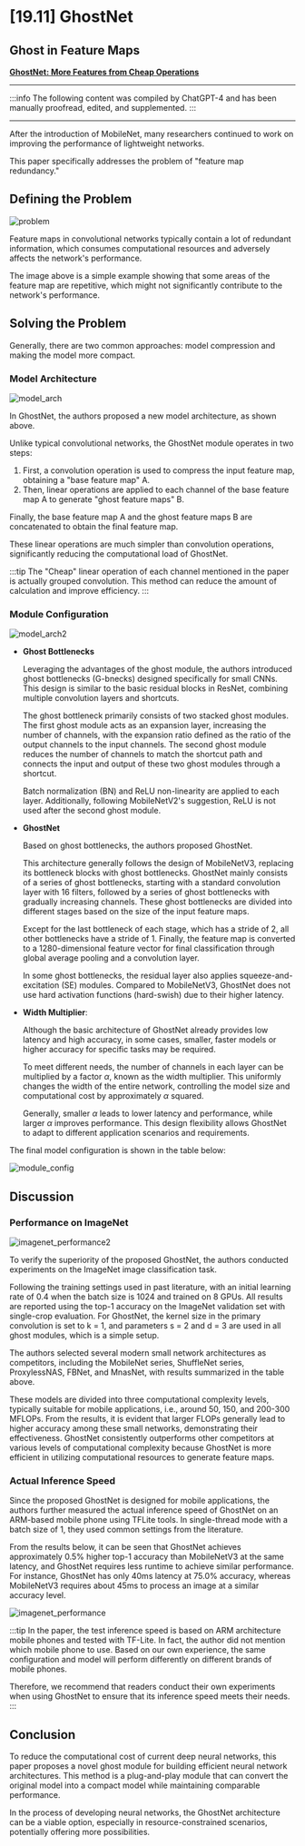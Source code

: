 # [19.11] GhostNet

## Ghost in Feature Maps

[**GhostNet: More Features from Cheap Operations**](https://arxiv.org/abs/1911.11907)

---

:::info
The following content was compiled by ChatGPT-4 and has been manually proofread, edited, and supplemented.
:::

---

After the introduction of MobileNet, many researchers continued to work on improving the performance of lightweight networks.

This paper specifically addresses the problem of "feature map redundancy."

## Defining the Problem

![problem](./img/img1.jpg)

Feature maps in convolutional networks typically contain a lot of redundant information, which consumes computational resources and adversely affects the network's performance.

The image above is a simple example showing that some areas of the feature map are repetitive, which might not significantly contribute to the network's performance.

## Solving the Problem

Generally, there are two common approaches: model compression and making the model more compact.

### Model Architecture

![model_arch](./img/img2.jpg)

In GhostNet, the authors proposed a new model architecture, as shown above.

Unlike typical convolutional networks, the GhostNet module operates in two steps:

1. First, a convolution operation is used to compress the input feature map, obtaining a "base feature map" A.
2. Then, linear operations are applied to each channel of the base feature map A to generate "ghost feature maps" B.

Finally, the base feature map A and the ghost feature maps B are concatenated to obtain the final feature map.

These linear operations are much simpler than convolution operations, significantly reducing the computational load of GhostNet.

:::tip
The "Cheap" linear operation of each channel mentioned in the paper is actually grouped convolution. This method can reduce the amount of calculation and improve efficiency.
:::

### Module Configuration

![model_arch2](./img/img3.jpg)

- **Ghost Bottlenecks**

  Leveraging the advantages of the ghost module, the authors introduced ghost bottlenecks (G-bnecks) designed specifically for small CNNs. This design is similar to the basic residual blocks in ResNet, combining multiple convolution layers and shortcuts.

  The ghost bottleneck primarily consists of two stacked ghost modules. The first ghost module acts as an expansion layer, increasing the number of channels, with the expansion ratio defined as the ratio of the output channels to the input channels. The second ghost module reduces the number of channels to match the shortcut path and connects the input and output of these two ghost modules through a shortcut.

  Batch normalization (BN) and ReLU non-linearity are applied to each layer. Additionally, following MobileNetV2's suggestion, ReLU is not used after the second ghost module.

- **GhostNet**

  Based on ghost bottlenecks, the authors proposed GhostNet.

  This architecture generally follows the design of MobileNetV3, replacing its bottleneck blocks with ghost bottlenecks. GhostNet mainly consists of a series of ghost bottlenecks, starting with a standard convolution layer with 16 filters, followed by a series of ghost bottlenecks with gradually increasing channels. These ghost bottlenecks are divided into different stages based on the size of the input feature maps.

  Except for the last bottleneck of each stage, which has a stride of 2, all other bottlenecks have a stride of 1. Finally, the feature map is converted to a 1280-dimensional feature vector for final classification through global average pooling and a convolution layer.

  In some ghost bottlenecks, the residual layer also applies squeeze-and-excitation (SE) modules. Compared to MobileNetV3, GhostNet does not use hard activation functions (hard-swish) due to their higher latency.

- **Width Multiplier**:

  Although the basic architecture of GhostNet already provides low latency and high accuracy, in some cases, smaller, faster models or higher accuracy for specific tasks may be required.

  To meet different needs, the number of channels in each layer can be multiplied by a factor $\alpha$, known as the width multiplier. This uniformly changes the width of the entire network, controlling the model size and computational cost by approximately $\alpha$ squared.

  Generally, smaller $\alpha$ leads to lower latency and performance, while larger $\alpha$ improves performance. This design flexibility allows GhostNet to adapt to different application scenarios and requirements.

The final model configuration is shown in the table below:

![module_config](./img/img4.jpg)

## Discussion

### Performance on ImageNet

![imagenet_performance2](./img/img6.jpg)

To verify the superiority of the proposed GhostNet, the authors conducted experiments on the ImageNet image classification task.

Following the training settings used in past literature, with an initial learning rate of 0.4 when the batch size is 1024 and trained on 8 GPUs. All results are reported using the top-1 accuracy on the ImageNet validation set with single-crop evaluation. For GhostNet, the kernel size in the primary convolution is set to k = 1, and parameters s = 2 and d = 3 are used in all ghost modules, which is a simple setup.

The authors selected several modern small network architectures as competitors, including the MobileNet series, ShuffleNet series, ProxylessNAS, FBNet, and MnasNet, with results summarized in the table above.

These models are divided into three computational complexity levels, typically suitable for mobile applications, i.e., around 50, 150, and 200-300 MFLOPs. From the results, it is evident that larger FLOPs generally lead to higher accuracy among these small networks, demonstrating their effectiveness. GhostNet consistently outperforms other competitors at various levels of computational complexity because GhostNet is more efficient in utilizing computational resources to generate feature maps.

### Actual Inference Speed

Since the proposed GhostNet is designed for mobile applications, the authors further measured the actual inference speed of GhostNet on an ARM-based mobile phone using TFLite tools. In single-thread mode with a batch size of 1, they used common settings from the literature.

From the results below, it can be seen that GhostNet achieves approximately 0.5% higher top-1 accuracy than MobileNetV3 at the same latency, and GhostNet requires less runtime to achieve similar performance. For instance, GhostNet has only 40ms latency at 75.0% accuracy, whereas MobileNetV3 requires about 45ms to process an image at a similar accuracy level.

![imagenet_performance](./img/img5.jpg)

:::tip
In the paper, the test inference speed is based on ARM architecture mobile phones and tested with TF-Lite. In fact, the author did not mention which mobile phone to use. Based on our own experience, the same configuration and model will perform differently on different brands of mobile phones.

Therefore, we recommend that readers conduct their own experiments when using GhostNet to ensure that its inference speed meets their needs.
:::

## Conclusion

To reduce the computational cost of current deep neural networks, this paper proposes a novel ghost module for building efficient neural network architectures. This method is a plug-and-play module that can convert the original model into a compact model while maintaining comparable performance.

In the process of developing neural networks, the GhostNet architecture can be a viable option, especially in resource-constrained scenarios, potentially offering more possibilities.
